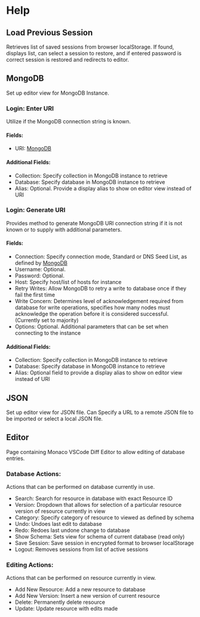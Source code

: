 # Help

## Load Previous Session
Retrieves list of saved sessions from browser localStorage. 
If found, displays list, can select a session to restore, and if entered password is correct session is restored and redirects to editor.   

## MongoDB
Set up editor view for MongoDB Instance. 

### Login: Enter URI
Utilize if the MongoDB connection string is known. 

#### Fields:
  - URI: [MongoDB](https://www.mongodb.com/docs/manual/reference/connection-string/)

#### Additional Fields:
  - Collection: Specify collection in MongoDB instance to retrieve   
  - Database: Specify database in MongoDB instance to retrieve
  - Alias: Optional. Provide a display alias to show on editor view instead of URI

### Login: Generate URI
Provides method to generate MongoDB URI connection string if it is not known or to supply with additional parameters.

#### Fields:
  
  - Connection: Specify connection mode, Standard or DNS Seed List, as defined by [MongoDB](https://www.mongodb.com/docs/manual/reference/connection-string/)
  - Username: Optional.
  - Password: Optional.
  - Host: Specify host/list of hosts for instance  
  - Retry Writes: Allow MongoDB to retry a write to database once if they fail the first time 
  - Write Concern: Determines level of acknowledgement required from database for write operations, specifies how many nodes must acknowledge the operation before it is considered successful. (Currently set to majority)  
  - Options: Optional. Additional parameters that can be set when connecting to the instance

#### Additional Fields: 
  - Collection: Specify collection in MongoDB instance to retrieve   
  - Database: Specify database in MongoDB instance to retrieve
  - Alias: Optional field to provide a display alias to show on editor view instead of URI

## JSON
Set up editor view for JSON file. Can Specify a URL to a remote JSON file to be imported
or select a local JSON file.


## Editor
Page containing Monaco VSCode Diff Editor to allow editing of database entries. 

### Database Actions:
Actions that can be performed on database currently in use.

- Search: Search for resource in database with exact Resource ID
- Version: Dropdown that allows for selection of a particular resource version of resource currently in view
- Category: Specify category of resource to viewed as defined by schema
- Undo: Undoes last edit to database 
- Redo: Redoes last undone change to database
- Show Schema: Sets view for schema of current database (read only) 
- Save Session: Save session in encrypted format to browser localStorage
- Logout: Removes sessions from list of active sessions 

### Editing Actions:
Actions that can be performed on resource currently in view.

- Add New Resource: Add a new resource to database 
- Add New Version: Insert a new version of current resource  
- Delete: Permanently delete resource 
- Update: Update resource with edits made 
